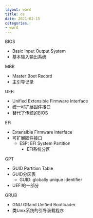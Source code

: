```yaml
---
layout: word
title: os
date: 2021-02-15
categories:
- word
---
```


BIOS
* Basic Input Output System
* 基本输入输出系统

MBR
* Master Boot Record
* 主引导记录

UEFI
* Unified Extensible Firmware Interface
* 统一可扩展固件接口
* 替代了传统的BIOS

EFI
* Extensible Firmware Interface
* 可扩展固件接口
	* ESP: EFI System Partition
		* EFI系统分区

GPT
* GUID Partition Table
* GUID分区表
	* GUID: globally unique identifier
* UEFI的一部分

GRUB
* GNU GRand Unified Bootloader
* 类Unix系统的引导装载程序
